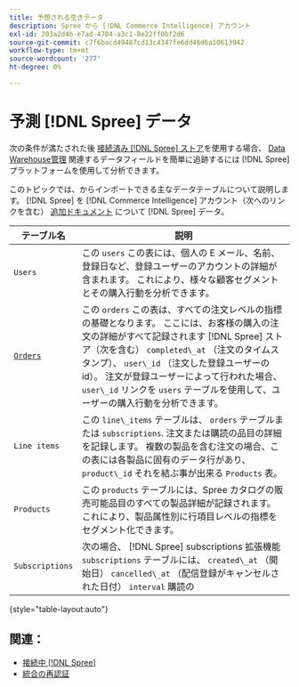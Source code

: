 ```yaml
---
title: 予想される空きデータ
description: Spree から [!DNL Commerce Intelligence] アカウント
exl-id: 203a2d4b-e7ad-4704-a3c1-8e22ff0bf2d6
source-git-commit: c7f6bacd49487cd13c4347fe6dd46d6a10613942
workflow-type: tm+mt
source-wordcount: '277'
ht-degree: 0%

---
```


# 予測 [!DNL Spree] データ

次の条件が満たされた後 [接続済み [!DNL Spree] ストア](../../../data-analyst/importing-data/integrations/spree.md)を使用する場合、 [Data Warehouse管理](../../data-warehouse-mgr/tour-dwm.md) 関連するデータフィールドを簡単に追跡するには [!DNL Spree] プラットフォームを使用して分析できます。

このトピックでは、からインポートできる主なデータテーブルについて説明します。 [!DNL Spree] を [!DNL Commerce Intelligence] アカウント（次へのリンクを含む） [追加ドキュメント](https://guides.spreecommerce.org/developer/addresses.html#address) について [!DNL Spree] データ。

| **テーブル名** | **説明** |
|-----|-----|
| `Users` | この `users` この表には、個人の E メール、名前、登録日など、登録ユーザーのアカウントの詳細が含まれます。 これにより、様々な顧客セグメントとその購入行動を分析できます。 |
| [`Orders`](https://guides.spreecommerce.org/developer/orders.html#overview) | この `orders` この表は、すべての注文レベルの指標の基礎となります。 ここには、お客様の購入の注文の詳細がすべて記録されます [!DNL Spree] ストア（次を含む） `completed\_at` （注文のタイムスタンプ）、 `user\_id` （注文した登録ユーザーの id）。 注文が登録ユーザーによって行われた場合、 `user\_id` リンクを `users` テーブルを使用して、ユーザーの購入行動を分析できます。 |
| `Line items` | この `line\_items` テーブルは、 `orders` テーブルまたは `subscriptions`. 注文または購読の品目の詳細を記録します。 複数の製品を含む注文の場合、この表には各製品に固有のデータ行があり、 `product\_id` それを結ぶ事が出来る `Products` 表。 |
| `Products` | この `products` テーブルには、Spree カタログの販売可能品目のすべての製品詳細が記録されます。 これにより、製品属性別に行項目レベルの指標をセグメント化できます。 |
| `Subscriptions` | 次の場合、 [!DNL Spree] subscriptions 拡張機能 `subscriptions` テーブルには、 `created\_at` （開始日） `cancelled\_at` （配信登録がキャンセルされた日付） `interval` 購読の |

{style="table-layout:auto"}

## 関連：

* [接続中 [!DNL Spree]](../integrations/spree.md)
* [統合の再認証](https://experienceleague.adobe.com/docs/commerce-knowledge-base/kb/how-to/mbi-reauthenticating-integrations.html)
